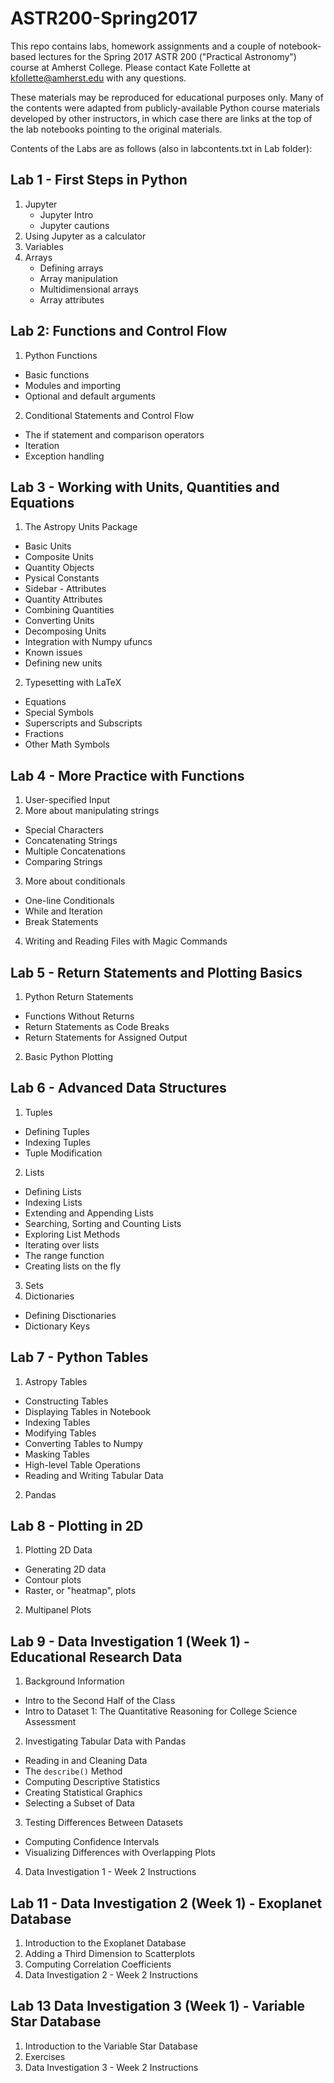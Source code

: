 # ASTR200-Spring2017

This repo contains labs, homework assignments and a couple of notebook-based lectures for the Spring 2017 ASTR 200 ("Practical Astronomy") course at Amherst College. Please contact Kate Follette at kfollette@amherst.edu with any questions. 

These materials may be reproduced for educational purposes only. Many of the contents were adapted from publicly-available Python course materials developed by other instructors, in which case there are links at the top of the lab notebooks pointing to the original materials.  

Contents of the Labs are as follows (also in labcontents.txt in Lab folder):

## Lab 1 -  First Steps in Python
1. Jupyter 
   * Jupyter Intro
   * Jupyter cautions
2. Using Jupyter as a calculator
3. Variables
4. Arrays
    * Defining arrays
    * Array manipulation
    * Multidimensional arrays
    * Array attributes
    
## Lab 2: Functions and Control Flow
1. Python Functions
  * Basic functions
  * Modules and importing
  * Optional and default arguments
2. Conditional Statements and Control Flow
  * The if statement and comparison operators
  * Iteration
  * Exception handling
  
## Lab 3 - Working with Units, Quantities and Equations
1. The Astropy Units Package
  * Basic Units
  * Composite Units
  * Quantity Objects
  * Pysical Constants
  * Sidebar - Attributes
  * Quantity Attributes
  * Combining Quantities
  * Converting Units
  * Decomposing Units
  * Integration with Numpy ufuncs
  * Known issues
  * Defining new units
2. Typesetting with LaTeX
  * Equations
  * Special Symbols
  * Superscripts and Subscripts
  * Fractions
  * Other Math Symbols
  
## Lab 4 - More Practice with Functions
1. User-specified Input
2. More about manipulating strings
  * Special Characters
  * Concatenating Strings
  * Multiple Concatenations
  * Comparing Strings
3. More about conditionals
  * One-line Conditionals
  * While and Iteration
  * Break Statements 
4. Writing and Reading Files with Magic Commands

## Lab 5 - Return Statements and Plotting Basics
1. Python Return Statements
  * Functions Without Returns
  * Return Statements as Code Breaks
  * Return Statements for Assigned Output
2. Basic Python Plotting

## Lab 6 -  Advanced Data Structures
1. Tuples
  * Defining Tuples
  * Indexing Tuples
  * Tuple Modification
2. Lists
  * Defining Lists
  * Indexing Lists
  * Extending and Appending Lists
  * Searching, Sorting and Counting Lists
  * Exploring List Methods
  * Iterating over lists
  * The range function
  * Creating lists on the fly
3. Sets
4. Dictionaries
 * Defining Disctionaries
 * Dictionary Keys
 
## Lab 7 - Python Tables
1. Astropy Tables
  * Constructing Tables
  * Displaying Tables in Notebook
  * Indexing Tables
  * Modifying Tables
  * Converting Tables to Numpy 
  * Masking Tables
  * High-level Table Operations
  * Reading and Writing Tabular Data
2. Pandas

## Lab 8 - Plotting in 2D
1. Plotting 2D Data  
  * Generating 2D data  
  * Contour plots  
  * Raster, or "heatmap", plots  
2. Multipanel Plots

## Lab 9 - Data Investigation 1 (Week 1) - Educational Research Data
1. Background Information
  * Intro to the Second Half of the Class
  * Intro to Dataset 1: The Quantitative Reasoning for College Science Assessment
2. Investigating Tabular Data with Pandas
  * Reading in and Cleaning Data
  * The `describe()` Method
  * Computing Descriptive Statistics
  * Creating Statistical Graphics
  * Selecting a Subset of Data
3. Testing Differences Between Datasets
  * Computing Confidence Intervals
  * Visualizing Differences with Overlapping Plots
4. Data Investigation 1 - Week 2 Instructions

## Lab 11 - Data Investigation 2 (Week 1) - Exoplanet Database
1. Introduction to the Exoplanet Database
2. Adding a Third Dimension to Scatterplots
3. Computing Correlation Coefficients
4. Data Investigation 2 - Week 2 Instructions


## Lab 13 Data Investigation 3 (Week 1)  - Variable Star Database
1. Introduction to the Variable Star Database
2. Exercises
3. Data Investigation 3 - Week 2 Instructions